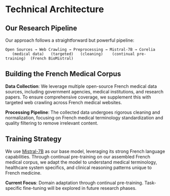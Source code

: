 # Technical Architecture

## Our Research Pipeline

Our approach follows a straightforward but powerful pipeline:

```
Open Sources → Web Crawling → Preprocessing → Mistral-7B → Corelia
   (medical data)   (targeted)   (cleaning)    (continual pre-training)  (French BioMistral)
```

## Building the French Medical Corpus

**Data Collection**: We leverage multiple open-source French medical data sources, including government agencies, medical institutions, and research papers. To ensure comprehensive coverage, we supplement this with targeted web crawling across French medical websites.

**Processing Pipeline**: The collected data undergoes rigorous cleaning and normalization, focusing on French medical terminology standardization and quality filtering to remove irrelevant content.

## Training Strategy

We use [Mistral-7B](https://huggingface.co/mistralai/Mistral-7B-Instruct-v0.1) as our base model, leveraging its strong French language capabilities. Through continual pre-training on our assembled French medical corpus, we adapt the model to understand medical terminology, healthcare system specifics, and clinical reasoning patterns unique to French medicine.

**Current Focus**: Domain adaptation through continual pre-training. Task-specific fine-tuning will be explored in future research phases.
